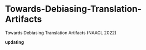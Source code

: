 # Towards-Debiasing-Translation-Artifacts
Towards Debiasing Translation Artifacts (NAACL 2022)

**updating**
